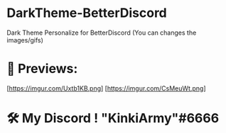 # DarkTheme-BetterDiscord
Dark Theme Personalize for BetterDiscord (You can changes the images/gifs)

# 👀 Previews:

[https://imgur.com/Uxtb1KB.png]
[https://imgur.com/CsMeuWt.png]

# 🛠️ My Discord ! "KinkiArmy"#6666

